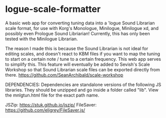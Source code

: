 # logue-scale-formatter
A basic web app for converting tuning data into a 'logue Sound Librarian scale format, for use with Korg's Monologue, Minilogue, Minilogue xd, and possibly even Prologue Sound Libriarian! Currently, this has only been tested with the Minilogue Librarian.

The reason I made this is because the Sound Librarian is not ideal for editing scales, and doesn't react to KBM files if you want to map the tuning to start on a certain note / tune to a certain frequency. This web app serves to simplify this. This feature will eventually be added to Sevish's Scale Workshop so that Sound Librarian scale files can be exported directly from there. https://github.com/SeanArchibald/scale-workshop

DEPENDENCIES:
Dependencies are standalone versions of the following JS libraries. They should be unzipped and go inside a folder called "lib". View the mnlgtun.html file for the exact path name.

JSZip: https://stuk.github.io/jszip/
FileSaver: https://github.com/eligrey/FileSaver.js/
